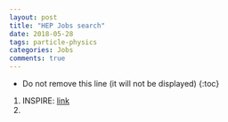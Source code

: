 ```yaml
---
layout: post
title: "HEP Jobs search"
date: 2018-05-28
tags: particle-physics
categories: Jobs
comments: true
---
```


- Do not remove this line (it will not be displayed)
  {:toc}

1. INSPIRE: [link](https://inspirehep.net/collection/Jobs)
2.
